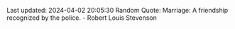 Last updated: 2024-04-02 20:05:30
Random Quote: Marriage: A friendship recognized by the police. - Robert Louis Stevenson